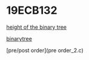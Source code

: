 # 19ECB132
[height of the binary tree](binarytree_2.c)

[binarytree](binarytree.c)

[pre/post order](pre order_2.c)
